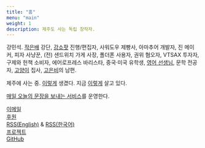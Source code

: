```yaml
---
title: "홈"
menu: "main"
weight: 1
description: 제주도 사는 독립 창작자.
---
```


<style>
img {
max-width: 200px;
margin: 0;
border-radius: 5%;
}

nav {
  margin-bottom: 1em;
}

li {
  list-style: none;
}
</style>

강민석. [작은배](https://jagunbae.com) 강단, [강소팟](https://podcast.jagunbae.com) 진행/편집자, 사워도우 제빵사, 아마추어 개발자, 진 메이커, 피자 사냥꾼, (전) 샌드위치 가게 사장, 폴더폰 사용자, 권위 혐오자, VTSAX 투자자, 구제와 헌책 소비자, 에어로프레스 바리스타, 중국·미국 유학생, [영어 선생님](https://jagunbae.com/read-in-english-1/), 문학 전공자, [고양이](https://bear-images.sfo2.cdn.digitaloceanspaces.com/kang-1681915660-0.webp) 집사, [고은비](https://eunbiko.com)의 남편.

제주에 사는 중. [이렇게](https://bear-images.sfo2.cdn.digitaloceanspaces.com/kangko/img_2239-2.webp) 생겼다. 지금 [이렇게](https://kangminsuk.com/ko/now/) 살고 있다.

[매일 오늘의 문장을 보내는 서비스](https://kangminsuk.com/ko/blog/sentences/)를 운영한다.

<li><a href="https://letterbird.co/kang">이메일</a></li>
<li><a href="https://ko-fi.com/kangminsuk">후원</a></li>
<li><a href="https://kangminsuk.com/blog/index.xml">RSS(English)</a> & <a href="https://kangminsuk.com/ko/blog/index.xml">RSS(한국어)</a></li>
<li><a href="https://kangminsuk.com/my-apps/">프로젝트</a></li>
<li><a href="https://github.com/kangminsukdotcom/blog">GitHub</a></li>